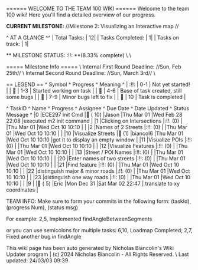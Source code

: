 ====== WELCOME TO THE TEAM 100 WIKI ======
Welcome to the team 100 wiki! Here you'll find a detailed overview of our progress. 

**CURRENT MILESTONE:** //Milestone 2: Visualizing an Interactive map //

^ AT A GLANCE ^^
| Total Tasks: | 12| 
| Tasks Completed: | 1| 
| Tasks on track: | 1| 

** MILESTONE STATUS:  :!!: **(8.33% complete)  \\ \\

===== Milestone Info ===== \\ 
Internal First Round Deadline: //Sun, Feb 25th// \\ 
Internal Second Round Deadline: //Sun, March 3rd// \\ 

== LEGEND ==
^ Symbol ^ Progress ^ Meaning ^
| :!!: | 0-1 | Not yet started! |
| 🍎 | 1-3 | Started working on task |
| 🍊 | 4-6 | Base of task created, still some bugs |
| 🍋 | 7-9 | Minor bugs left to fix |
| 🍏 | 10 | Task is completed |


^ TaskID ^ Name ^ Progress ^ Assignee ^ Due Date ^ Date Updated ^ Status Message ^
|0 |ECE297 Init Cmd |🍏 ( 10) |Jason |Thu Mar 01 |Wed Feb 28 22:08 |executed m2 init command |
|1 |Clicking on Intersections |:!!: (0) | |Thu Mar 01 |Wed Oct 10 10:10 | |
|2 |Names of 2 Streets |:!!: (0) | |Thu Mar 01 |Wed Oct 10 10:10 | |
|10 |Visualize Streets |🍎 (1) |biancol6 |Thu Mar 01 |Wed Oct 10 10:10 |got it to display an empty window |
|11 |Visualize POIs |:!!: (0) | |Thu Mar 01 |Wed Oct 10 10:10 | |
|12 |Visualize Features |:!!: (0) | |Thu Mar 01 |Wed Oct 10 10:10 | |
|13 |Street / POI Names |:!!: (0) | |Thu Mar 01 |Wed Oct 10 10:10 | |
|20 |Enter names of two streets |:!!: (0) | |Thu Mar 01 |Wed Oct 10 10:10 | |
|21 |Find feature |:!!: (0) | |Thu Mar 01 |Wed Oct 10 10:10 | |
|22 |distinguish major & minor roads |:!!: (0) | |Thu Mar 01 |Wed Oct 10 10:10 | |
|23 |distinguish one way roads |:!!: (0) | |Thu Mar 01 |Wed Oct 10 10:10 | |
|9 | |🍊 ( 5) |Eric |Mon Dec 31 |Sat Mar 02 22:47 | translate to xy coordinates |



TEAM INFO: Make sure to form your commits in the following form: 
  (taskId), (progress Num), (status msg)

For example:
  2,5, Implemented findAngleBetweenSegments

or you can use semicolons for multiple tasks:
  6,10, Loadmap Completed; 2,7, Fixed another bug in findAngle

This wiki page has been auto generated by Nicholas Biancolin's Wiki Updater program | (c) 2024 Nicholas Biancolin - All Rights Reserved. \\ 
Last updated: 24/03/03 09:39